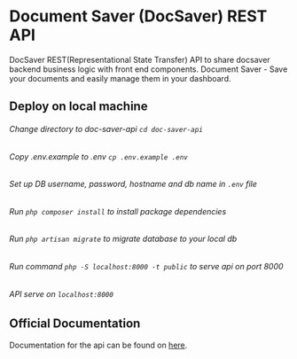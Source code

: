 # Document Saver (DocSaver) REST API
DocSaver REST(Representational State Transfer) API to share docsaver backend business logic with front end components.
Document Saver - Save your documents and easily manage them in your dashboard.

## Deploy on local machine
###### Change directory to doc-saver-api `cd doc-saver-api`
###### Copy .env.example to .env `cp .env.example .env`
###### Set up DB username, password, hostname and db name in `.env` file
###### Run `php composer install` to install package dependencies
###### Run `php artisan migrate` to migrate database to your local db
###### Run command `php -S localhost:8000 -t public` to serve api on port 8000
###### API serve on `localhost:8000`


## Official Documentation

Documentation for the api can be found on [here](https://documenter.getpostman.com/view/2358344/RznHJdK9).

